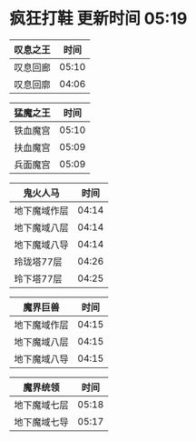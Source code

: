 # 疯狂打鞋 更新时间 05:19

| 叹息之王   | 时间    |
|--------|-------|
| 叹息回廊 | 05:10 |
| 叹息回廓 | 04:06 |

| 猛魔之王   | 时间    |
|--------|-------|
| 铁血魔宫 | 05:10 |
| 扶血魔宫 | 05:09 |
| 兵面魔宫 | 05:09 |

| 鬼火人马   | 时间    |
|--------|-------|
| 地下魔域作层 | 04:14 |
| 地下魔域八层 | 04:14 |
| 地下魔域八导 | 04:14 |
| 玲珑塔77层 | 04:26 |
| 玲下塔77层 | 04:25 |

| 魔界巨兽   | 时间    |
|--------|-------|
| 地下魔域作层 | 04:15 |
| 地下魔域八层 | 04:15 |
| 地下魔域八导 | 04:15 |

| 魔界统领   | 时间    |
|--------|-------|
| 地下魔域七层 | 05:18 |
| 地下魔域七导 | 05:17 |